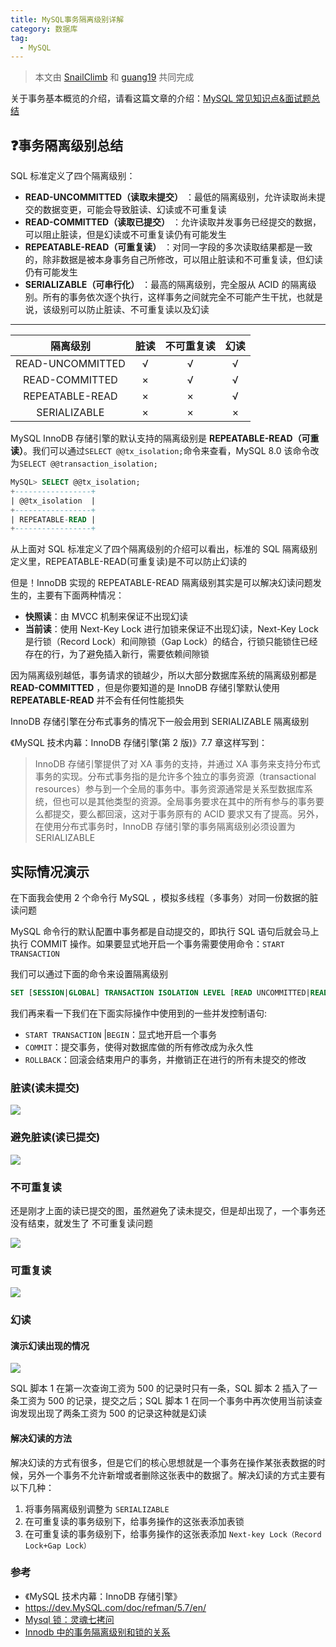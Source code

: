 ```yaml
---
title: MySQL事务隔离级别详解
category: 数据库
tag:
  - MySQL
---
```


> 本文由 [SnailClimb](https://github.com/Snailclimb) 和 [guang19](https://github.com/guang19) 共同完成

关于事务基本概览的介绍，请看这篇文章的介绍：[MySQL 常见知识点&面试题总结](./01-MySQL常见面试题总结.md#MySQL-事务)

## ❓事务隔离级别总结

SQL 标准定义了四个隔离级别：

- **READ-UNCOMMITTED（读取未提交）** ：最低的隔离级别，允许读取尚未提交的数据变更，可能会导致脏读、幻读或不可重复读
- **READ-COMMITTED（读取已提交）** ：允许读取并发事务已经提交的数据，可以阻止脏读，但是幻读或不可重复读仍有可能发生
- **REPEATABLE-READ（可重复读）** ：对同一字段的多次读取结果都是一致的，除非数据是被本身事务自己所修改，可以阻止脏读和不可重复读，但幻读仍有可能发生
- **SERIALIZABLE（可串行化）** ：最高的隔离级别，完全服从 ACID 的隔离级别。所有的事务依次逐个执行，这样事务之间就完全不可能产生干扰，也就是说，该级别可以防止脏读、不可重复读以及幻读

---

|     隔离级别     | 脏读 | 不可重复读 | 幻读 |
| :--------------: | :--: | :--------: | :--: |
| READ-UNCOMMITTED |  √   |     √      |  √   |
|  READ-COMMITTED  |  ×   |     √      |  √   |
| REPEATABLE-READ  |  ×   |     ×      |  √   |
|   SERIALIZABLE   |  ×   |     ×      |  ×   |

MySQL InnoDB 存储引擎的默认支持的隔离级别是 **REPEATABLE-READ（可重读）**。我们可以通过`SELECT @@tx_isolation;`命令来查看，MySQL 8.0 该命令改为`SELECT @@transaction_isolation;`

```sql
MySQL> SELECT @@tx_isolation;
+-----------------+
| @@tx_isolation  |
+-----------------+
| REPEATABLE-READ |
+-----------------+
```

从上面对 SQL 标准定义了四个隔离级别的介绍可以看出，标准的 SQL 隔离级别定义里，REPEATABLE-READ(可重复读)是不可以防止幻读的

但是！InnoDB 实现的 REPEATABLE-READ 隔离级别其实是可以解决幻读问题发生的，主要有下面两种情况：

- **快照读**：由 MVCC 机制来保证不出现幻读
- **当前读**：使用 Next-Key Lock 进行加锁来保证不出现幻读，Next-Key Lock 是行锁（Record Lock）和间隙锁（Gap Lock）的结合，行锁只能锁住已经存在的行，为了避免插入新行，需要依赖间隙锁

因为隔离级别越低，事务请求的锁越少，所以大部分数据库系统的隔离级别都是 **READ-COMMITTED** ，但是你要知道的是 InnoDB 存储引擎默认使用 **REPEATABLE-READ** 并不会有任何性能损失

InnoDB 存储引擎在分布式事务的情况下一般会用到 SERIALIZABLE 隔离级别

《MySQL 技术内幕：InnoDB 存储引擎(第 2 版)》7.7 章这样写到：

> InnoDB 存储引擎提供了对 XA 事务的支持，并通过 XA 事务来支持分布式事务的实现。分布式事务指的是允许多个独立的事务资源（transactional resources）参与到一个全局的事务中。事务资源通常是关系型数据库系统，但也可以是其他类型的资源。全局事务要求在其中的所有参与的事务要么都提交，要么都回滚，这对于事务原有的 ACID 要求又有了提高。另外，在使用分布式事务时，InnoDB 存储引擎的事务隔离级别必须设置为 SERIALIZABLE

## 实际情况演示

在下面我会使用 2 个命令行 MySQL ，模拟多线程（多事务）对同一份数据的脏读问题

MySQL 命令行的默认配置中事务都是自动提交的，即执行 SQL 语句后就会马上执行 COMMIT 操作。如果要显式地开启一个事务需要使用命令：`START TRANSACTION`

我们可以通过下面的命令来设置隔离级别

```sql
SET [SESSION|GLOBAL] TRANSACTION ISOLATION LEVEL [READ UNCOMMITTED|READ COMMITTED|REPEATABLE READ|SERIALIZABLE]
```

我们再来看一下我们在下面实际操作中使用到的一些并发控制语句:

- `START TRANSACTION` |`BEGIN`：显式地开启一个事务
- `COMMIT`：提交事务，使得对数据库做的所有修改成为永久性
- `ROLLBACK`：回滚会结束用户的事务，并撤销正在进行的所有未提交的修改

### 脏读(读未提交)

![](<https://oss.javaguide.cn/github/javaguide/2019-31-1%E8%84%8F%E8%AF%BB(%E8%AF%BB%E6%9C%AA%E6%8F%90%E4%BA%A4)%E5%AE%9E%E4%BE%8B.jpg>)

### 避免脏读(读已提交)

![](https://oss.javaguide.cn/github/javaguide/2019-31-2%E8%AF%BB%E5%B7%B2%E6%8F%90%E4%BA%A4%E5%AE%9E%E4%BE%8B.jpg)

### 不可重复读

还是刚才上面的读已提交的图，虽然避免了读未提交，但是却出现了，一个事务还没有结束，就发生了 不可重复读问题

![](https://oss.javaguide.cn/github/javaguide/2019-32-1%E4%B8%8D%E5%8F%AF%E9%87%8D%E5%A4%8D%E8%AF%BB%E5%AE%9E%E4%BE%8B.jpg)

### 可重复读

![](https://oss.javaguide.cn/github/javaguide/2019-33-2%E5%8F%AF%E9%87%8D%E5%A4%8D%E8%AF%BB.jpg)

### 幻读

#### 演示幻读出现的情况

![](https://oss.javaguide.cn/github/javaguide/phantom_read.png)

SQL 脚本 1 在第一次查询工资为 500 的记录时只有一条，SQL 脚本 2 插入了一条工资为 500 的记录，提交之后；SQL 脚本 1 在同一个事务中再次使用当前读查询发现出现了两条工资为 500 的记录这种就是幻读

#### 解决幻读的方法

解决幻读的方式有很多，但是它们的核心思想就是一个事务在操作某张表数据的时候，另外一个事务不允许新增或者删除这张表中的数据了。解决幻读的方式主要有以下几种：

1. 将事务隔离级别调整为 `SERIALIZABLE` 
2. 在可重复读的事务级别下，给事务操作的这张表添加表锁
3. 在可重复读的事务级别下，给事务操作的这张表添加 `Next-key Lock（Record Lock+Gap Lock）`

### 参考

- 《MySQL 技术内幕：InnoDB 存储引擎》
- <https://dev.MySQL.com/doc/refman/5.7/en/>
- [Mysql 锁：灵魂七拷问](https://tech.youzan.com/seven-questions-about-the-lock-of-MySQL/)
- [Innodb 中的事务隔离级别和锁的关系](https://tech.meituan.com/2014/08/20/innodb-lock.html)

<!-- @include: @article-footer.snippet.md -->
